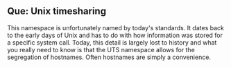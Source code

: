 ## Que: Unix timesharing 

This namespace is unfortunately named by today's standards. 
It dates back to the early days of Unix and has to do with how information was stored for a specific system call. 
Today, this detail is largely lost to history and what you really need to know is that the UTS namespace allows for the segregation of hostnames. 
Often hostnames are simply a convenience.
